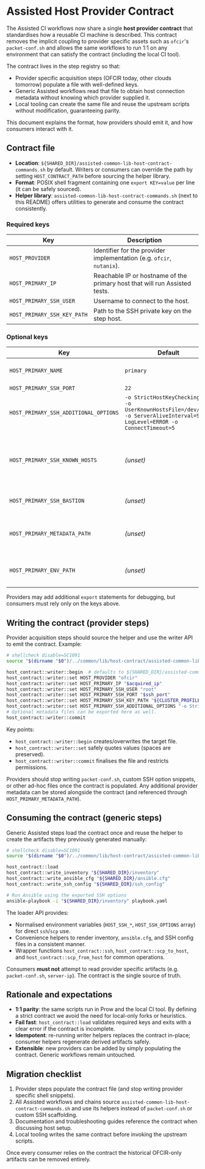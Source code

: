 # Assisted Host Provider Contract

The Assisted CI workflows now share a single **host provider contract** that
standardises how a reusable CI machine is described. This contract removes the
implicit coupling to provider specific assets such as `ofcir`'s `packet-conf.sh`
and allows the same workflows to run 1:1 on any environment that can satisfy the
contract (including the local CI tool).

The contract lives in the step registry so that:

- Provider specific acquisition steps (OFCIR today, other clouds tomorrow)
  populate a file with well-defined keys.
- Generic Assisted workflows read that file to obtain host connection metadata
  without knowing which provider supplied it.
- Local tooling can create the same file and reuse the upstream scripts without
  modification, guaranteeing parity.

This document explains the format, how providers should emit it, and how
consumers interact with it.

## Contract file

- **Location**: `${SHARED_DIR}/assisted-common-lib-host-contract-commands.sh` by default. Writers or
  consumers can override the path by setting `HOST_CONTRACT_PATH` before sourcing
  the helper library.
- **Format**: POSIX shell fragment containing one `export KEY=value` per line
  (it can be safely sourced).
- **Helper library**: `assisted-common-lib-host-contract-commands.sh` (next to this README) offers utilities
  to generate and consume the contract consistently.

### Required keys

| Key | Description |
| --- | ----------- |
| `HOST_PROVIDER` | Identifier for the provider implementation (e.g. `ofcir`, `nutanix`). |
| `HOST_PRIMARY_IP` | Reachable IP or hostname of the primary host that will run Assisted tests. |
| `HOST_PRIMARY_SSH_USER` | Username to connect to the host. |
| `HOST_PRIMARY_SSH_KEY_PATH` | Path to the SSH private key on the step host. |

### Optional keys

| Key | Default | Purpose |
| --- | ------- | ------- |
| `HOST_PRIMARY_NAME` | `primary` | Logical inventory name for the host. |
| `HOST_PRIMARY_SSH_PORT` | `22` | SSH port. |
| `HOST_PRIMARY_SSH_ADDITIONAL_OPTIONS` | `-o StrictHostKeyChecking=no -o UserKnownHostsFile=/dev/null -o ServerAliveInterval=90 -o LogLevel=ERROR -o ConnectTimeout=5` | Additional `ssh` / `scp` CLI options. |
| `HOST_PRIMARY_SSH_KNOWN_HOSTS` | *(unset)* | Path to a pre-populated `known_hosts` file. Enables strict host key checking when provided. |
| `HOST_PRIMARY_SSH_BASTION` | *(unset)* | `ProxyJump`/bastion string if a jump host is required. |
| `HOST_PRIMARY_METADATA_PATH` | *(unset)* | Optional path to provider metadata dumped for later gathering. |
| `HOST_PRIMARY_ENV_PATH` | *(unset)* | Optional path to provider specific environment values. |

Providers may add additional `export` statements for debugging, but consumers
must rely only on the keys above.

## Writing the contract (provider steps)

Provider acquisition steps should source the helper and use the writer API to
emit the contract. Example:

```bash
# shellcheck disable=SC1091
source "$(dirname "$0")/../common/lib/host-contract/assisted-common-lib-host-contract-commands.sh"

host_contract::writer::begin  # defaults to ${SHARED_DIR}/assisted-common-lib-host-contract-commands.sh
host_contract::writer::set HOST_PROVIDER "ofcir"
host_contract::writer::set HOST_PRIMARY_IP "$acquired_ip"
host_contract::writer::set HOST_PRIMARY_SSH_USER "root"
host_contract::writer::set HOST_PRIMARY_SSH_PORT "$ssh_port"
host_contract::writer::set HOST_PRIMARY_SSH_KEY_PATH "${CLUSTER_PROFILE_DIR}/packet-ssh-key"
host_contract::writer::set HOST_PRIMARY_SSH_ADDITIONAL_OPTIONS "-o StrictHostKeyChecking=no -o UserKnownHostsFile=/dev/null -o ServerAliveInterval=90 -o LogLevel=ERROR -o ConnectTimeout=5"
# Optional metadata files can be exported here as well.
host_contract::writer::commit
```

Key points:

- `host_contract::writer::begin` creates/overwrites the target file.
- `host_contract::writer::set` safely quotes values (spaces are preserved).
- `host_contract::writer::commit` finalises the file and restricts permissions.

Providers should stop writing `packet-conf.sh`, custom SSH option snippets, or
other ad-hoc files once the contract is populated. Any additional provider
metadata can be stored alongside the contract (and referenced through
`HOST_PRIMARY_METADATA_PATH`).

## Consuming the contract (generic steps)

Generic Assisted steps load the contract once and reuse the helper to create the
artifacts they previously generated manually:

```bash
# shellcheck disable=SC1091
source "$(dirname "$0")/../common/lib/host-contract/assisted-common-lib-host-contract-commands.sh"

host_contract::load
host_contract::write_inventory "${SHARED_DIR}/inventory"
host_contract::write_ansible_cfg "${SHARED_DIR}/ansible.cfg"
host_contract::write_ssh_config "${SHARED_DIR}/ssh_config"

# Run Ansible using the exported SSH options
ansible-playbook -i "${SHARED_DIR}/inventory" playbook.yaml
```

The loader API provides:

- Normalised environment variables (`HOST_SSH_*`, `HOST_SSH_OPTIONS` array) for
  direct `ssh`/`scp` use.
- Convenience helpers to render inventory, `ansible.cfg`, and SSH config files in
  a consistent manner.
- Wrapper functions `host_contract::ssh`, `host_contract::scp_to_host`, and
  `host_contract::scp_from_host` for common operations.

Consumers **must not** attempt to read provider specific artifacts (e.g.
`packet-conf.sh`, `server-ip`). The contract is the single source of truth.

## Rationale and expectations

- **1:1 parity**: the same scripts run in Prow and the local CI tool. By defining
  a strict contract we avoid the need for local-only forks or heuristics.
- **Fail fast**: `host_contract::load` validates required keys and exits with a
  clear error if the contract is incomplete.
- **Idempotent**: re-running writer helpers replaces the contract in-place;
  consumer helpers regenerate derived artifacts safely.
- **Extensible**: new providers can be added by simply populating the contract.
  Generic workflows remain untouched.

## Migration checklist

1. Provider steps populate the contract file (and stop writing provider specific
   shell snippets).
2. All Assisted workflows and chains source `assisted-common-lib-host-contract-commands.sh` and use its
   helpers instead of `packet-conf.sh` or custom SSH scaffolding.
3. Documentation and troubleshooting guides reference the contract when
   discussing host setup.
4. Local tooling writes the same contract before invoking the upstream scripts.

Once every consumer relies on the contract the historical OFCIR-only artifacts
can be removed entirely.

